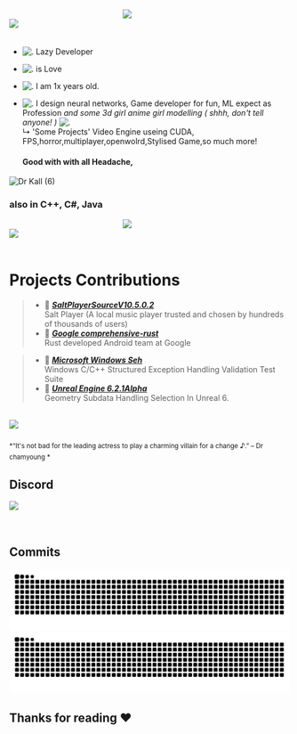 #
<div>
<img src=https://github.com/InboraStudio/InboraStudio/assets/96738915/b24e0cf1-4d94-4b1a-ac4c-834c8150d620) width="300" align="right" />
<br/>
<img src="https://github.com/user-attachments/assets/3473c039-8cb8-46b4-88bc-252fd97fdfa7" width="500" />
<br/>
<br/>
 

- <img src="https://media.tenor.com/scCN_vagWI0AAAAi/play-violet-angry.gif" alt="." width="25" height="25"/> Lazy Developer
- <img src="https://upload.wikimedia.org/wikipedia/commons/thumb/2/22/Tencent_Logo.svg/1200px-Tencent_Logo.svg.png" alt="." width="95" height="16"/> is Love
- <img src="https://i.imgur.com/a2KhTyR.gif" alt="."  width="25" height="25" /> I am 1x years old. 
- <img src="https://media.tenor.com/Fpdl08LKCKQAAAAi/mythikore-anime-girl.gif" alt="." width="35" height="35"/> I design neural networks, Game developer for fun, ML expect as Profession *and some 3d girl anime girl modelling ( shhh, don't tell anyone! )* <img src="https://media.tenor.com/I52W87bM7K8AAAAi/anime-aaaa.gif" alt="." width="25" height="25" />    
  ↳ 'Some Projects' Video Engine useing CUDA, FPS,horror,multiplayer,openwolrd,Stylised Game,so much more!

  #### Good with with all Headache,
  
![Dr Kall (6)](https://github.com/InboraStudio/InboraStudio/assets/96738915/c460bce2-4d84-4628-b495-11f97b600eef)

  
  ### also in C++, C#, Java

<img src="https://i.imgur.com/5L7IfBu.png" width="300" align="right" />
<br/>
<img src="https://github.com/user-attachments/assets/fb411ef8-74e0-4a32-9e8a-825c365b715b" width="500" />
<br/>
<br/>

# Projects Contributions <!-- omit in toc -->
  
> - 📗 [***SaltPlayerSourceV10.5.0.2***](https://github.com/Moriafly/SaltPlayerSource) <br/>
Salt Player (A local music player trusted and chosen by hundreds of thousands of users) 
> - 📘 [***Google comprehensive-rust***](https://github.com/google/comprehensive-rust) <br/>
 Rust developed Android team at Google 


 
> - 📙 [***Microsoft Windows Seh***](https://github.com/microsoft/windows_seh_tests) <br/>
 Windows C/C++ Structured Exception Handling Validation Test Suite
> - 📕 [***Unreal Engine 6.2.1Alpha***](https://github.com/EpicGames/UnrealEngine) <br/>
  Geometry Subdata Handling Selection In Unreal 6.

<br/>
<img src="https://i.imgur.com/JgHTZVd.gif" width="500" /><br/>

<sub>  *“It's not bad for the leading actress to play a charming villain for a change ♪.” – Dr chamyoung * </sub>
</div>

## Discord
<!-- <a href="https://discord.com/users/528829193748873216"  align="left">
    <img src="https://lanyard.cnrad.dev/api/1090224458549182546?theme=light&bg=F4BFC7&borderRadius=15px&animated=true&idleMessage=On%20the%20sky%20there%20is%20an%20angel%20in%20somewhere%20(.%20%E2%9D%9B%20%E1%B4%97%20%E2%9D%9B.)">
  </a> -->
<a href="https://discord.com/users/528829193748873216"><img src="https://lanyard.cnrad.dev/api/528829193748873216?theme=dark&bg=F4BFC7&borderRadius=10px&idleMessage=Working" /></a>

<br/>

## Commits

![github contribution grid snake animation](https://raw.githubusercontent.com/aiko-chan-ai/aiko-chan-ai/output/github-contribution-grid-snake-dark.svg#gh-dark-mode-only)![github contribution grid snake animation](https://raw.githubusercontent.com/aiko-chan-ai/aiko-chan-ai/output/github-contribution-grid-snake.svg#gh-light-mode-only)


## Thanks for reading ❤️


